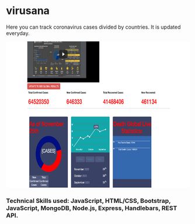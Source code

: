 # virusana

Here you can track coronavirus cases divided by countries. It is updated everyday.

<p align="center">
  <img width="700" height="400" src="https://github.com/anastasiiasok/virusana/blob/main/public/readme.png">
</p>

### Technical Skills used:  JavaScript, HTML/CSS, Bootstrap, JavaScript, MongoDB, Node.js, Express, Handlebars, REST API.
